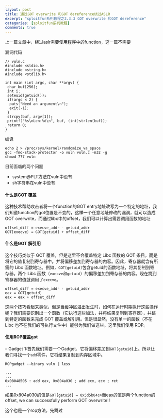 ```yaml
---
layout: post
title: 通过GOT overwrite 和GOT dereference绕过ASLR
excerpt: "sploitfun系列教程之2.3.3 GOT overwrite 和GOT dereference"
categories: [sploitfun系列教程]
comments: true
---
```


上一篇文章中，绕过aslr需要使用程序中的function，这一篇不需要

漏洞代码
```
// vuln.c
#include <stdio.h>
#include <string.h>
#include <stdlib.h>

int main (int argc, char **argv) {
 char buf[256];
 int i;
 seteuid(getuid());
 if(argc < 2) {
  puts("Need an argument\n");
  exit(-1);
 }
 strcpy(buf, argv[1]);
 printf("%s\nLen:%d\n", buf, (int)strlen(buf));
 return 0;
}
```
编译
```
echo 2 > /proc/sys/kernel/randomize_va_space
gcc -fno-stack-protector -o vuln vuln.c -m32 -g
chmod 777 vuln
```
目前面临的两个问题
- system@PLT方法在vuln中没有
- sh字符串在vuln中没有

#### 什么是GOT 覆盖
这种技术帮助攻击者将一个function的GOT entry地址改写为一个特定的地址，我们知道function的got位置是不变的，这样一个任意地址修改的漏洞，就可以造成GOT overwrite，而通过libc中的offset，我们可以计算出需要调用函数的地址
```
offset_diff = execve_addr - getuid_addr
GOT[execve] = GOT[getuid] + offset_diff
```
#### 什么是GOT 解引用
这个技巧类似于 GOT 覆盖，但是这里不会覆盖特定 Libc 函数的 GOT 条目，而是将它的值复制到寄存器中，并将偏移差加到寄存器的内容。因此，寄存器就含有所需的 Libc 函数地址。例如，`GOT[getuid]`包含getuid的函数地址，将其复制到寄存器。两个 Libc 函数（`execve`和`getuid`）的偏移差加到寄存器的内容。现在跳到寄存器的值就调用了`execve`。
```
offset_diff = execve_addr - getuid_addr
eax = GOT[getuid]
eax = eax + offset_diff
```
这两个技巧看起来类似，但是当缓冲区溢出发生时，如何在运行时期执行这些操作呢？我们需要识别出一个函数（它执行这些加法，并将结果复制到寄存器），并跳到特定的函数来完成 GOT 覆盖或解引用。但是很显然，没有单一的函数（不在 Libc 也不在我们的可执行文件中）能够为我们做这些。这里我们使用 ROP。

#### 使用ROP覆盖got

– Gadget 1:首先我们需要一个Gadget，它将偏移差加到`GOT[getuid]`上。所以让我们寻找一个`add`零件，它将结果复制到内存区域中。
```
ROPgadget --binary vuln | less

...
...
0x08048505 : add eax, 0x804a030 ; add ecx, ecx ; ret
...
```
如果0x804a030的值是`GOT[getuid] – 0x5d5b04c4`而eax的值是两个function的offset, we can successfully perform GOT overwrite!!

这个也是一个rop方法，先跳过